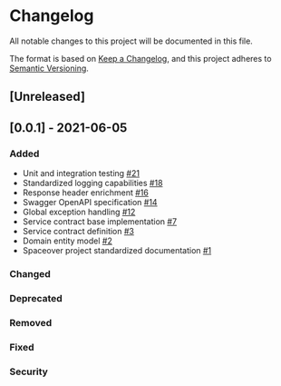 # Changelog

All notable changes to this project will be documented in this file.

The format is based on [Keep a Changelog](https://keepachangelog.com/en/1.0.0/), and this project adheres
to [Semantic Versioning](https://semver.org/spec/v2.0.0.html).

## [Unreleased]

## [0.0.1] - 2021-06-05

### Added

* Unit and integration testing [#21](https://github.com/cf-training-springboot-2019/spaceship-manager/issues/21)
* Standardized logging capabilities [#18](https://github.com/cf-training-springboot-2019/spaceship-manager/issues/18)
* Response header enrichment [#16](https://github.com/cf-training-springboot-2019/spaceship-manager/issues/16)
* Swagger OpenAPI specification [#14](https://github.com/cf-training-springboot-2019/spaceship-manager/issues/14)
* Global exception handling [#12](https://github.com/cf-training-springboot-2019/spaceship-manager/issues/12)
* Service contract base implementation [#7](https://github.com/cf-training-springboot-2019/spaceship-manager/issues/7)
* Service contract definition [#3](https://github.com/cf-training-springboot-2019/spaceship-manager/issues/3)
* Domain entity model [#2](https://github.com/cf-training-springboot-2019/spaceship-manager/issues/2)
* Spaceover project standardized
  documentation [#1](https://github.com/cf-training-springboot-2019/spaceship-manager/issues/1)

### Changed

### Deprecated

### Removed

### Fixed

### Security